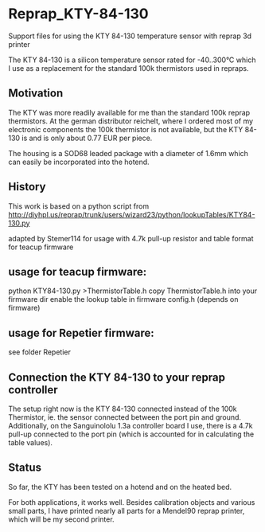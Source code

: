 Reprap_KTY-84-130
=====

Support files for using the KTY 84-130 temperature sensor with reprap 3d printer

The KTY 84-130 is a silicon temperature sensor rated for -40..300°C which I use as a replacement for the standard 100k thermistors used in repraps.

Motivation
-----

The KTY was more readily available for me than the standard 100k reprap
thermistors. At the german distributor reichelt, where I ordered most of my
electronic components the 100k thermistor is not available, but the KTY 84-130
is and is only about 0.77 EUR per piece.

The housing is a SOD68 leaded package with a diameter of 1.6mm which can easily
be incorporated into the hotend.

History
-----

This work is based on a python script from
http://diyhpl.us/reprap/trunk/users/wizard23/python/lookupTables/KTY84-130.py

adapted by Stemer114 for usage with 4.7k pull-up resistor
and table format for teacup firmware


usage for teacup firmware:
-----

  python KTY84-130.py >ThermistorTable.h
  copy ThermistorTable.h into your firmware dir
  enable the lookup table in firmware config.h (depends on firmware)


usage for Repetier firmware:
-----

  see folder Repetier


Connection the KTY 84-130 to your reprap controller
-----

The setup right now is the KTY 84-130 connected instead of the 100k Thermistor,
ie. the sensor connected between the port pin and ground. Additionally, on the
Sanguinololu 1.3a controller board I use, there is a 4.7k pull-up connected to
the port pin (which is accounted for in calculating the table values).

Status
-----

So far, the KTY has been tested on a hotend and on the heated bed. 

For both applications, it works well. Besides calibration objects and various small parts, I have printed nearly all 
parts for a Mendel90 reprap printer, which will be my second printer.



